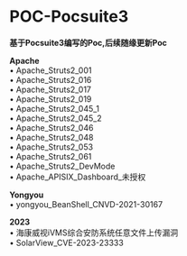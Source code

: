 # POC-Pocsuite3
**基于Pocsuite3编写的Poc,后续随缘更新Poc**

**Apache**  
• Apache_Struts2_001  
• Apache_Struts2_016  
• Apache_Struts2_017  
• Apache_Struts2_019  
• Apache_Struts2_045_1  
• Apache_Struts2_045_2  
• Apache_Struts2_046  
• Apache_Struts2_048  
• Apache_Struts2_053  
• Apache_Struts2_061  
• Apache_Struts2_DevMode  
• Apache_APISIX_Dashboard_未授权  

**Yongyou**  
• yongyou_BeanShell_CNVD-2021-30167  
  
**2023**  
• 海康威视iVMS综合安防系统任意文件上传漏洞  
• SolarView_CVE-2023-23333  
